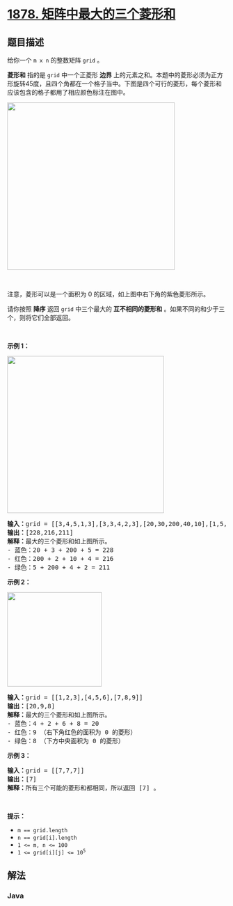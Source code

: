 # [1878. 矩阵中最大的三个菱形和](https://leetcode.cn/problems/get-biggest-three-rhombus-sums-in-a-grid)

## 题目描述

<p>给你一个 <code>m x n</code> 的整数矩阵 <code>grid</code> 。</p>

<p><strong>菱形和</strong> 指的是 <code>grid</code> 中一个正菱形 <strong>边界</strong> 上的元素之和。本题中的菱形必须为正方形旋转45度，且四个角都在一个格子当中。下图是四个可行的菱形，每个菱形和应该包含的格子都用了相应颜色标注在图中。</p>
<img alt="" src="https://gcore.jsdelivr.net/gh/doocs/leetcode@main/solution/1800-1899/1878.Get%20Biggest%20Three%20Rhombus%20Sums%20in%20a%20Grid/images/pc73-q4-desc-2.png" style="width: 385px; height: 385px;" />
<p> </p>

<p>注意，菱形可以是一个面积为 0 的区域，如上图中右下角的紫色菱形所示。</p>

<p>请你按照 <strong>降序</strong> 返回 <code>grid</code> 中三个最大的 <strong>互不相同的菱形和</strong> 。如果不同的和少于三个，则将它们全部返回。</p>

<p> </p>

<p><strong>示例 1：</strong></p>
<img alt="" src="https://gcore.jsdelivr.net/gh/doocs/leetcode@main/solution/1800-1899/1878.Get%20Biggest%20Three%20Rhombus%20Sums%20in%20a%20Grid/images/pc73-q4-ex1.png" style="width: 360px; height: 361px;" />
<pre>
<b>输入：</b>grid = [[3,4,5,1,3],[3,3,4,2,3],[20,30,200,40,10],[1,5,5,4,1],[4,3,2,2,5]]
<b>输出：</b>[228,216,211]
<b>解释：</b>最大的三个菱形和如上图所示。
- 蓝色：20 + 3 + 200 + 5 = 228
- 红色：200 + 2 + 10 + 4 = 216
- 绿色：5 + 200 + 4 + 2 = 211
</pre>

<p><strong>示例 2：</strong></p>
<img alt="" src="https://gcore.jsdelivr.net/gh/doocs/leetcode@main/solution/1800-1899/1878.Get%20Biggest%20Three%20Rhombus%20Sums%20in%20a%20Grid/images/pc73-q4-ex2.png" style="width: 217px; height: 217px;" />
<pre>
<b>输入：</b>grid = [[1,2,3],[4,5,6],[7,8,9]]
<b>输出：</b>[20,9,8]
<b>解释：</b>最大的三个菱形和如上图所示。
- 蓝色：4 + 2 + 6 + 8 = 20
- 红色：9 （右下角红色的面积为 0 的菱形）
- 绿色：8 （下方中央面积为 0 的菱形）
</pre>

<p><strong>示例 3：</strong></p>

<pre>
<b>输入：</b>grid = [[7,7,7]]
<b>输出：</b>[7]
<b>解释：</b>所有三个可能的菱形和都相同，所以返回 [7] 。
</pre>

<p> </p>

<p><strong>提示：</strong></p>

<ul>
	<li><code>m == grid.length</code></li>
	<li><code>n == grid[i].length</code></li>
	<li><code>1 <= m, n <= 100</code></li>
	<li><code>1 <= grid[i][j] <= 10<sup>5</sup></code></li>
</ul>

## 解法

### **Java**

```java

```
